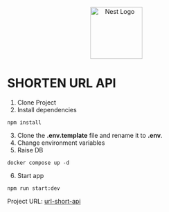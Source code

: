 <p align="center">
  <a href="http://nestjs.com/" target="blank"><img src="https://nestjs.com/img/logo-small.svg" width="120" alt="Nest Logo" /></a>
</p>

# SHORTEN URL API

1. Clone Project
2. Install dependencies
```
npm install
```
3. Clone the __.env.template__ file and rename it to __.env__.
4. Change environment variables
5. Raise DB
```
docker compose up -d
```
6. Start app
```
npm run start:dev
```

Project URL:  [url-short-api](https://github.com/mattii95/url-short-api)